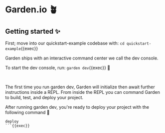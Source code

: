 # Garden.io 🪴

## Getting started ✨

First; move into our quickstart-example codebase with: `cd quickstart-example`{{exec}}

Garden ships with an interactive command center we call the dev console.

To start the dev console, run:  `garden dev`{{exec}} 🔨

<br>

The first time you run garden dev, Garden will initialize then await further instructions inside a REPL. From inside the REPL you can command Garden to build, test, and deploy your project. <br>

After running garden dev, you're ready to deploy your project with the following command 🚀

```
deploy
```{{exec}}
